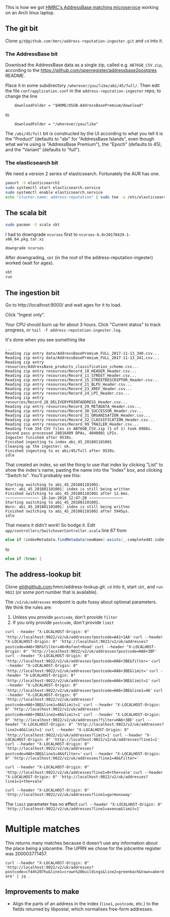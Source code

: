 This is how we got [HMRC's AddressBase matching
microservice](https://github.com/hmrc/address-reputation-ingester) working on an
Arch linux laptop.

## The git bit

Clone `git@github.com:hmrc/address-reputation-ingester.git` and `cd` into it.

### The AddressBase bit

Download the AddressBase data as a single zip, called e.g. `AB76GB_CSV.zip`,
according to the https://github.com/openregister/addressbase2postgres README.

Place it in some subdirectory `/wherever/you/like/abi/45/full/`.  Then edit
the file `conf/application.conf` in the `address-reputation-ingester` repo, to
change the line

```
    downloadFolder = "$HOME/OSGB-AddressBasePremium/download"
```

to

```
    downloadFolder = "/wherever/you/like"
```

The `/abi/45/full` bit is constructed by the UI according to what you tell it is
the "Product" (defaults to "abi" for "AddressBase Islands", even though what
we're using is "AddressBase Premium"), the "Epoch" (defaults to 45), and the
"Variant" (defaults to "full").

### The elasticsearch bit

We need a version 2 series of elasticsearch.  Fortunately the AUR has one.

```sh
yaourt -S elasticsearch2
sudo systemctl start elasticsearch.service
sudo systemctl enable elasticsearch.service
echo "cluster.name: address-reputation" | sudo tee -a /etc/elasticsearch/elasticsearch.yml
```

## The scala bit

```sh
sudo pacman -S scala sbt
```

I had to downgrade `ncurses` first to `ncurses-6.0+20170429-1-x86_64.pkg.tar.xz`

```sh
downgrade ncurses
```

After downgrading, `sbt` (in the root of the address-reputation-ingester) worked
(wait for ages).

```sh
sbt
run
```

## The ingestion bit

Go to http://localhost:9000/ and wait ages for it to load.

Click "Ingest only".

Your CPU should burn up for about 3 hours.  Click "Current status" to track
progress, or `tail -f address-reputation-ingester.log`.

It's done when you see something like

```text
...
Reading zip entry data/AddressBasePremium_FULL_2017-11-13_340.csv...
Reading zip entry data/AddressBasePremium_FULL_2017-11-13_341.csv...
Reading zip entry resources/AddressBase_products_classification_scheme.csv...
Reading zip entry resources/Record_10_HEADER_Header.csv...
Reading zip entry resources/Record_11_STREET_Header.csv...
Reading zip entry resources/Record_15_STREETDESCRIPTOR_Header.csv...
Reading zip entry resources/Record_21_BLPU_Header.csv...
Reading zip entry resources/Record_23_XREF_Header.csv...
Reading zip entry resources/Record_24_LPI_Header.csv...
Reading zip entry resources/Record_28_DELIVERYPOINTADDRESS_Header.csv...
Reading zip entry resources/Record_29_METADATA_Header.csv...
Reading zip entry resources/Record_30_SUCCESSOR_Header.csv...
Reading zip entry resources/Record_31_ORGANISATION_Header.csv...
Reading zip entry resources/Record_32_CLASSIFICATION_Header.csv...
Reading zip entry resources/Record_99_TRAILER_Header.csv...
Reading from 354 CSV files in AB76GB_CSV.zip (1 of 1) took 8968s.
Second pass processed 28816409 DPAs, 4040001 LPIs.
Ingester finished after 9539s.
Finished ingesting to index abi_45_201801101001
Cleaning up the ingester: ok.
Finished ingesting to es abi/45/full after 9539s.
idle
```

That created an index, so set the thing to use that index by clicking "List" to
show the index's name, pasting the name into the "Index" box, and clicking
"Switch to".  You'll probably see this:

```text
Starting switching to abi_45_201801101001.
Warn: abi_45_201801101001: index is still being written
Finished switching to abi_45_201801101001 after 12.6ms.
~~~~~~~~~~~~~~~ 10-Jan-2018 12:47:20 ~~~~~~~~~~~~~~~
Starting switching to abi_45_201801101001.
Warn: abi_45_201801101001: index is still being written
Finished switching to abi_45_201801101001 after 5945μs.
idle
```

That means it didn't work!  So bodge it.  Edit `app/controllers/SwitchoverController.scala` line 67 from

```scala
else if (indexMetadata.findMetadata(newName).exists(_.completedAt.isDefined)) {
```

to

```scala
else if (true) {
```

## The address-lookup bit

Clone git@github.com:hmrc/address-lookup.git.  `cd` into it, start `sbt`, and
`run 9022` (or some port number that is available).

The `/v2/uk/addresses` endpoint is quite fussy about optional parameters.  We
think the rules are:

1. Unless you provide `postcode`, don't provide `filter`
2. If you only provide `postcode`, don't provide `limit`

`curl --header "X-LOCALHOST-Origin: 0" 'http://localhost:9022/v2/uk/addresses?postcode=AA1+1AA'`
`curl --header "X-LOCALHOST-Origin: 0" 'http://localhost:9022/v2/uk/addresses?postcode=HA6+3BF&filter=46+Rofant+Road'`
`curl --header "X-LOCALHOST-Origin: 0" 'http://localhost:9022/v2/uk/addresses?postcode=HA6+3BF'`
`curl --header "X-LOCALHOST-Origin: 0" 'http://localhost:9022/v2/uk/addresses?postcode=HA6+3BE&filter='`
`curl --header "X-LOCALHOST-Origin: 0" 'http://localhost:9022/v2/uk/addresses?postcode=HA6+3BE&limit='`
`curl --header "X-LOCALHOST-Origin: 0" 'http://localhost:9022/v2/uk/addresses?postcode=HA6+3BE&limit=1'`
`curl --header "X-LOCALHOST-Origin: 0" 'http://localhost:9022/v2/uk/addresses?postcode=HA6+3BE&line1=46'`
`curl --header "X-LOCALHOST-Origin: 0" 'http://localhost:9022/v2/uk/addresses?postcode=HA6+3BE&line1=46&limit=1'`
`curl --header "X-LOCALHOST-Origin: 0" 'http://localhost:9022/v2/uk/addresses?postcode=HA6+3BE&line2=46&limit=1'`
`curl --header "X-LOCALHOST-Origin: 0" 'http://localhost:9022/v2/uk/addresses?filter=HA6+3BE'`
`curl --header "X-LOCALHOST-Origin: 0" 'http://localhost:9022/v2/uk/addresses?line2=46&limit=1'`
`curl --header "X-LOCALHOST-Origin: 0" 'http://localhost:9022/v2/uk/addresses?limit=1'`
`curl --header "X-LOCALHOST-Origin: 0" 'http://localhost:9022/v2/uk/addresses?line1=1'`
`curl --header "X-LOCALHOST-Origin: 0" 'http://localhost:9022/v2/uk/addresses?postcode=HA6+3BE&line1=46&filter='`
`curl --header "X-LOCALHOST-Origin: 0" 'http://localhost:9022/v2/uk/addresses?line1=46&filter='`

`curl --header "X-LOCALHOST-Origin: 0" 'http://localhost:9022/v2/uk/addresses?line1=0+the+vale'`
`curl --header "X-LOCALHOST-Origin: 0" 'http://localhost:9022/v2/uk/addresses?line1=1+the+vale'`

`curl --header "X-LOCALHOST-Origin: 0" 'http://localhost:9022/v2/uk/addresses?line1=garmonsway'`

The `limit` parameter has no effect `curl --header "X-LOCALHOST-Origin: 0" 'http://localhost:9022/v2/uk/addresses?line1=avenue&limit=1'`

# Multiple matches

This returns many matches because it doesn't use any information about the place
being a jobcentre.  The UPRN we chose for the jobcentre register was
200003771457.

`curl --header "X-LOCALHOST-Origin: 0" 'http://localhost:9022/v2/uk/addresses?postcode=cf44%207hu&line1=crown%20buildings&line2=greenbach&town=aberdare' | jq .`

## Improvements to make

* Align the parts of an address in the index (`line1`, `postcode`, etc.) to the
    fields returned by libpostal, which normalises free-form addresses.
